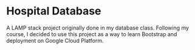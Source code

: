 # Hospital Database

A LAMP stack project originally done in my database class.
Following my course, I decided to use this project as a way to learn Bootstrap and deployment on Google Cloud Platform.
